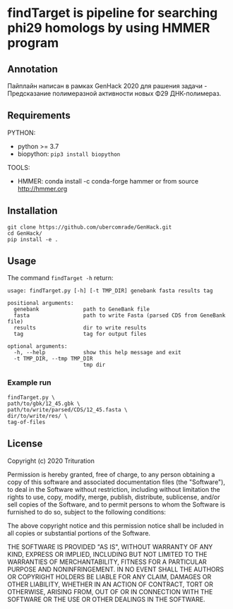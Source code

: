 # findTarget is pipeline for searching phi29 homologs by using HMMER program

## Annotation

Пайплайн написан в рамках GenHack 2020 для рашения задачи - Предсказание полимеразной активности новых Φ29 ДНК-полимераз.

## Requirements

PYTHON:
  * python >= 3.7
  * biopython: `pip3 install biopython`

TOOLS:
  * HMMER: conda install -c conda-forge hammer or from source http://hmmer.org


## Installation

```  
git clone https://github.com/ubercomrade/GenHack.git  
cd GenHack/  
pip install -e .  
```

## Usage
The command `findTarget -h` return:

```
usage: findTarget.py [-h] [-t TMP_DIR] genebank fasta results tag

positional arguments:
  genebank              path to GeneBank file
  fasta                 path to write Fasta (parsed CDS from GeneBank file)
  results               dir to write results
  tag                   tag for output files

optional arguments:
  -h, --help            show this help message and exit
  -t TMP_DIR, --tmp TMP_DIR
                        tmp dir
```
### Example run
```
findTarget.py \
path/to/gbk/12_45.gbk \
path/to/write/parsed/CDS/12_45.fasta \
dir/to/write/res/ \
tag-of-files
```

## License

Copyright (c) 2020 Trituration

Permission is hereby granted, free of charge, to any person obtaining a copy
of this software and associated documentation files (the "Software"), to deal
in the Software without restriction, including without limitation the rights
to use, copy, modify, merge, publish, distribute, sublicense, and/or sell
copies of the Software, and to permit persons to whom the Software is
furnished to do so, subject to the following conditions:

The above copyright notice and this permission notice shall be included in all
copies or substantial portions of the Software.

THE SOFTWARE IS PROVIDED "AS IS", WITHOUT WARRANTY OF ANY KIND, EXPRESS OR
IMPLIED, INCLUDING BUT NOT LIMITED TO THE WARRANTIES OF MERCHANTABILITY,
FITNESS FOR A PARTICULAR PURPOSE AND NONINFRINGEMENT. IN NO EVENT SHALL THE
AUTHORS OR COPYRIGHT HOLDERS BE LIABLE FOR ANY CLAIM, DAMAGES OR OTHER
LIABILITY, WHETHER IN AN ACTION OF CONTRACT, TORT OR OTHERWISE, ARISING FROM,
OUT OF OR IN CONNECTION WITH THE SOFTWARE OR THE USE OR OTHER DEALINGS IN THE
SOFTWARE.